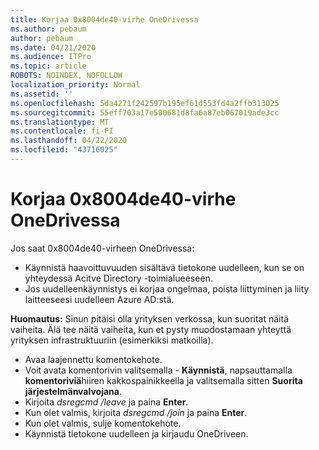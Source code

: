 ```yaml
---
title: Korjaa 0x8004de40-virhe OneDrivessa
ms.author: pebaum
author: pebaum
ms.date: 04/21/2020
ms.audience: ITPro
ms.topic: article
ROBOTS: NOINDEX, NOFOLLOW
localization_priority: Normal
ms.assetid: ''
ms.openlocfilehash: 5da4271f242597b195ef61d553fd4a2ffb313025
ms.sourcegitcommit: 55eff703a17e500681d8fa6a87eb067019ade3cc
ms.translationtype: MT
ms.contentlocale: fi-FI
ms.lasthandoff: 04/22/2020
ms.locfileid: "43716025"
---
```

# <a name="fix-0x8004de40-error-in-onedrive"></a>Korjaa 0x8004de40-virhe OneDrivessa

Jos saat 0x8004de40-virheen OneDrivessa:

- Käynnistä haavoittuvuuden sisältävä tietokone uudelleen, kun se on yhteydessä Acitve Directory -toimialueeseen.
- Jos uudelleenkäynnistys ei korjaa ongelmaa, poista liittyminen ja liity laitteeseesi uudelleen Azure AD:stä. 

**Huomautus:** Sinun pitäisi olla yrityksen verkossa, kun suoritat näitä vaiheita. Älä tee näitä vaiheita, kun et pysty muodostamaan yhteyttä yrityksen infrastruktuuriin (esimerkiksi matkoilla). 

- Avaa laajennettu komentokehote. 
- Voit avata komentorivin valitsemalla - **Käynnistä**, napsauttamalla **komentoriviä**hiiren kakkospainikkeella ja valitsemalla sitten **Suorita järjestelmänvalvojana**.
- Kirjoita *dsregcmd /leave* ja paina **Enter**.
- Kun olet valmis, kirjoita *dsregcmd /join* ja paina **Enter**.
- Kun olet valmis, sulje komentokehote.
- Käynnistä tietokone uudelleen ja kirjaudu OneDriveen.